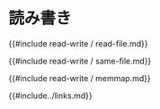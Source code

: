 # <!--Read & Write--> 読み書き

<!--{{#include read-write/read-file.md}}-->
{{#include read-write / read-file.md}}

<!--{{#include read-write/same-file.md}}-->
{{#include read-write / same-file.md}}

<!--{{#include read-write/memmap.md}}-->
{{#include read-write / memmap.md}}

<!--{{#include../links.md}}-->
{{#include../links.md}}
